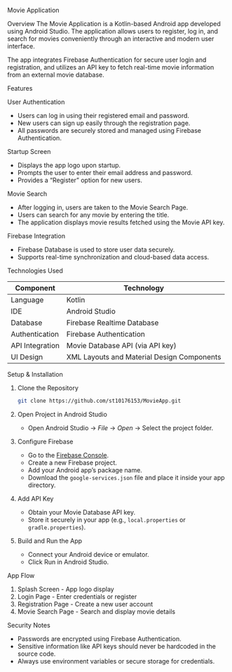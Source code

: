  Movie Application

Overview
The Movie Application is a Kotlin-based Android app developed using Android Studio. The application allows users to register, log in, and search for movies conveniently through an interactive and modern user interface. 

The app integrates Firebase Authentication for secure user login and registration, and utilizes an API key to fetch real-time movie information from an external movie database.


Features

User Authentication
- Users can log in using their registered email and password.  
- New users can sign up easily through the registration page.  
- All passwords are securely stored and managed using Firebase Authentication.

 Startup Screen
- Displays the app logo upon startup.  
- Prompts the user to enter their email address and password.  
- Provides a “Register” option for new users.

 Movie Search
- After logging in, users are taken to the Movie Search Page.  
- Users can search for any movie by entering the title.  
- The application displays movie results fetched using the Movie API key.

Firebase Integration
- Firebase Database is used to store user data securely.  
- Supports real-time synchronization and cloud-based data access.


Technologies Used

| Component | Technology |
|------------|-------------|
| Language | Kotlin |
| IDE | Android Studio |
| Database | Firebase Realtime Database |
| Authentication | Firebase Authentication |
| API Integration | Movie Database API (via API key) |
| UI Design | XML Layouts and Material Design Components |

Setup & Installation

1. Clone the Repository
   ```bash
   git clone https://github.com/st10176153/MovieApp.git
   ```
2. Open Project in Android Studio
   - Open Android Studio → *File* → *Open* → Select the project folder.

3. Configure Firebase
   - Go to the [Firebase Console](https://console.firebase.google.com/).
   - Create a new Firebase project.
   - Add your Android app’s package name.
   - Download the `google-services.json` file and place it inside your app directory.

4. Add API Key
   - Obtain your Movie Database API key.
   - Store it securely in your app (e.g., `local.properties` or `gradle.properties`).

5. Build and Run the App
   - Connect your Android device or emulator.
   - Click Run in Android Studio.


 App Flow

1. Splash Screen - App logo display  
2. Login Page - Enter credentials or register  
3. Registration Page - Create a new user account  
4. Movie Search Page - Search and display movie details  


Security Notes
- Passwords are encrypted using Firebase Authentication.
- Sensitive information like API keys should never be hardcoded in the source code.
- Always use environment variables or secure storage for credentials.
